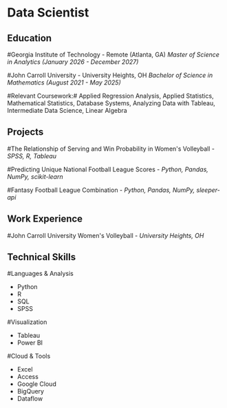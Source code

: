 # Data Scientist

## Education

#Georgia Institute of Technology - Remote (Atlanta, GA)
_Master of Science in Analytics (January 2026 - December 2027)_

#John Carroll University - University Heights, OH
_Bachelor of Science in Mathematics (August 2021 - May 2025)_

#Relevant Coursework:# Applied Regression Analysis, Applied Statistics, Mathematical Statistics, Database Systems, Analyzing Data with Tableau, Intermediate Data Science, Linear Algebra

## Projects

#The Relationship of Serving and Win Probability in Women's Volleyball - _SPSS, R, Tableau_

#Predicting Unique National Football League Scores - _Python, Pandas, NumPy, scikit-learn_

#Fantasy Football League Combination - _Python, Pandas, NumPy, sleeper-api_

## Work Experience
#John Carroll University Women's Volleyball - _University Heights, OH_

## Technical Skills

#Languages & Analysis
- Python
- R
- SQL
- SPSS

#Visualization
- Tableau
- Power BI

#Cloud & Tools
- Excel
- Access
- Google Cloud
- BigQuery
- Dataflow
